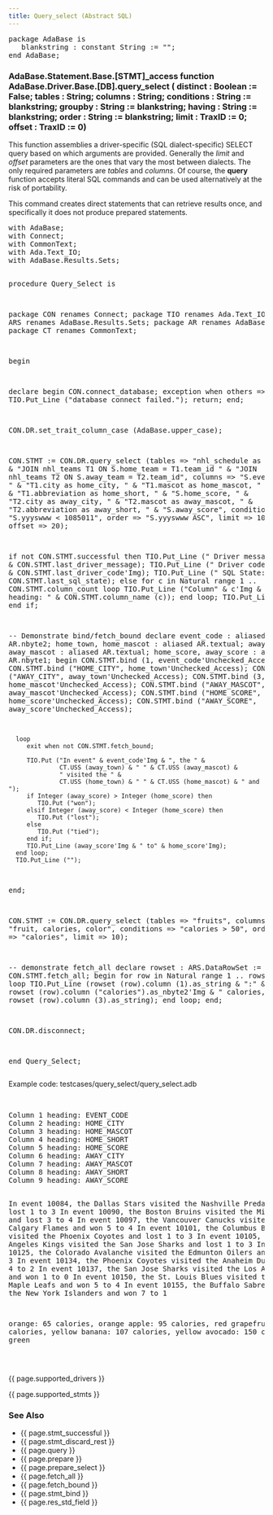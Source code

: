 ```yaml
---
title: Query_select (Abstract SQL)
---
```


<div class="leftside">
<pre class="code">
package AdaBase is
   blankstring : constant String := "";
end AdaBase;
</pre>
<h3>AdaBase.Statement.Base.[STMT]_access function<br/>
AdaBase.Driver.Base.[DB].query_select  (
                          distinct    : Boolean := False;
                          tables      : String;
                          columns     : String;
                          conditions  : String := blankstring;
                          groupby     : String := blankstring;
                          having      : String := blankstring;
                          order       : String := blankstring;
                          limit       : TraxID := 0;
                          offset      : TraxID := 0)</h3>

<p>This function assemblies a driver-specific (SQL dialect-specific)
SELECT query based on which arguments are provided.  Generally the
<i>limit</i> and <i>offset</i> parameters are the ones that vary the
most between dialects.  The only required parameters are <i>tables</i>
and <i>columns</i>.  Of course, the <b>query</b> function accepts literal
SQL commands and can be used alternatively at the risk of portability.</p>
<p>This command creates direct statements that can retrieve results once,
and specifically it does not produce prepared statements.
</p>
<pre class="code">
with AdaBase;
with Connect;
with CommonText;
with Ada.Text_IO;
with AdaBase.Results.Sets;

procedure Query_Select is

   package CON renames Connect;
   package TIO renames Ada.Text_IO;
   package ARS renames AdaBase.Results.Sets;
   package AR  renames AdaBase.Results;
   package CT  renames CommonText;

begin

   declare
   begin
      CON.connect_database;
   exception
      when others =>
         TIO.Put_Line ("database connect failed.");
         return;
   end;

   CON.DR.set_trait_column_case (AdaBase.upper_case);

   CON.STMT := CON.DR.query_select
               (tables    => "nhl_schedule as S " &
                             "JOIN nhl_teams T1 ON S.home_team = T1.team_id " &
                             "JOIN nhl_teams T2 ON S.away_team = T2.team_id",
               columns    => "S.event_code, " &
                             "T1.city as home_city, " &
                             "T1.mascot as home_mascot, " &
                             "T1.abbreviation as home_short, " &
                             "S.home_score, " &
                             "T2.city as away_city, " &
                             "T2.mascot as away_mascot, " &
                             "T2.abbreviation as away_short, " &
                             "S.away_score",
               conditions => "S.yyyswww < 1085011",
               order      => "S.yyyswww ASC",
               limit      => 10,
               offset     => 20);

   if not CON.STMT.successful then
      TIO.Put_Line ("  Driver message: " & CON.STMT.last_driver_message);
      TIO.Put_Line ("     Driver code: " & CON.STMT.last_driver_code'Img);
      TIO.Put_Line ("       SQL State: " & CON.STMT.last_sql_state);
   else
      for c in Natural range 1 .. CON.STMT.column_count loop
         TIO.Put_Line ("Column" & c'Img & " heading: " &
                       CON.STMT.column_name (c));
      end loop;
      TIO.Put_Line ("");
   end if;

   --  Demonstrate bind/fetch_bound 
   declare
      event_code : aliased AR.nbyte2;
      home_town, home_mascot  : aliased AR.textual;
      away_town, away_mascot  : aliased AR.textual;
      home_score, away_score  : aliased AR.nbyte1;
   begin
      CON.STMT.bind (1, event_code'Unchecked_Access);
      CON.STMT.bind ("HOME_CITY", home_town'Unchecked_Access);
      CON.STMT.bind ("AWAY_CITY", away_town'Unchecked_Access);
      CON.STMT.bind (3, home_mascot'Unchecked_Access);
      CON.STMT.bind ("AWAY_MASCOT", away_mascot'Unchecked_Access);
      CON.STMT.bind ("HOME_SCORE", home_score'Unchecked_Access);
      CON.STMT.bind ("AWAY_SCORE", away_score'Unchecked_Access);

      loop
         exit when not CON.STMT.fetch_bound;

         TIO.Put ("In event" & event_code'Img & ", the " &
                  CT.USS (away_town) & " " & CT.USS (away_mascot) &
                  " visited the " &
                  CT.USS (home_town) & " " & CT.USS (home_mascot) & " and ");
         if Integer (away_score) > Integer (home_score) then
            TIO.Put ("won");
         elsif Integer (away_score) < Integer (home_score) then
            TIO.Put ("lost");
         else
            TIO.Put ("tied");
         end if;
         TIO.Put_Line (away_score'Img & " to" & home_score'Img);
      end loop;
      TIO.Put_Line ("");
   end;

   CON.STMT := CON.DR.query_select
               (tables    => "fruits",
               columns    => "fruit, calories, color",
               conditions => "calories > 50",
               order      => "calories",
               limit      => 10);

   --  demonstrate fetch_all
   declare
      rowset : ARS.DataRowSet := CON.STMT.fetch_all;
   begin
      for row in Natural range 1 .. rowset'Length loop
         TIO.Put_Line (rowset (row).column (1).as_string & ":" &
                       rowset (row).column ("calories").as_nbyte2'Img &
                       " calories, " & rowset (row).column (3).as_string);
      end loop;
   end;

   CON.DR.disconnect;

end Query_Select;
</pre>
<p class="caption">Example code: testcases/query_select/query_select.adb</p>
<br/>
<pre class="output">
Column 1 heading: EVENT_CODE
Column 2 heading: HOME_CITY
Column 3 heading: HOME_MASCOT
Column 4 heading: HOME_SHORT
Column 5 heading: HOME_SCORE
Column 6 heading: AWAY_CITY
Column 7 heading: AWAY_MASCOT
Column 8 heading: AWAY_SHORT
Column 9 heading: AWAY_SCORE

In event 10084, the Dallas Stars visited the Nashville Predators and lost 1 to 3
In event 10090, the Boston Bruins visited the Minnesota Wild and lost 3 to 4
In event 10097, the Vancouver Canucks visited the Calgary Flames and won 5 to 4
In event 10101, the Columbus Blue Jackets visited the Phoenix Coyotes and lost 1 to 3
In event 10105, the Los Angeles Kings visited the San Jose Sharks and lost 1 to 3
In event 10125, the Colorado Avalanche visited the Edmunton Oilers and lost 2 to 3
In event 10134, the Phoenix Coyotes visited the Anaheim Ducks and won 4 to 2
In event 10137, the San Jose Sharks visited the Los Angeles Kings and won 1 to 0
In event 10150, the St. Louis Blues visited the Toronto Maple Leafs and won 5 to 4
In event 10155, the Buffalo Sabres visited the New York Islanders and won 7 to 1

orange: 65 calories, orange
apple: 95 calories, red
grapefruit: 100 calories, yellow
banana: 107 calories, yellow
avocado: 150 calories, green
</pre>
<br/>
<p>{{ page.supported_drivers }}</p>
<p>{{ page.supported_stmts }}</p>
</div>
<div class="sidenav">
  <h3>See Also</h3>
  <ul>
    <li>{{ page.stmt_successful }}</li>
    <li>{{ page.stmt_discard_rest }}</li>
    <li>{{ page.query }}</li>
    <li>{{ page.prepare }}</li>
    <li>{{ page.prepare_select }}</li>
    <li>{{ page.fetch_all }}</li>
    <li>{{ page.fetch_bound }}</li>
    <li>{{ page.stmt_bind }}</li>
    <li>{{ page.res_std_field }}</li>
  </ul>
</div>
